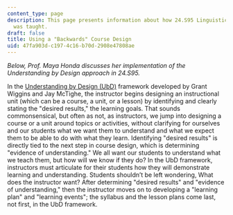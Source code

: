 ```yaml
---
content_type: page
description: This page presents information about how 24.S95 Linguistics in K-12 Education
  was taught.
draft: false
title: Using a "Backwards" Course Design
uid: 47fa903d-c197-4c16-b70d-2908e47808ae
---
```

*Below, Prof. Maya Honda discusses her implementation of the Understanding by Design approach in 24.S95.*

In the [Understanding by Design (UbD)](https://cft.vanderbilt.edu/guides-sub-pages/understanding-by-design/) framework developed by Grant Wiggins and Jay McTighe, the instructor begins designing an instructional unit (which can be a course, a unit, or a lesson) by identifying and clearly stating the "desired results," the learning goals. That sounds commonsensical, but often as not, as instructors, we jump into designing a course or a unit around topics or activities, without clarifying for ourselves and our students what we want them to understand and what we expect them to be able to do with what they learn. Identifying "desired results" is directly tied to the next step in course design, which is determining "evidence of understanding." We all want our students to understand what we teach them, but how will we know if they do? In the UbD framework, instructors must articulate for their students how they will demonstrate learning and understanding. Students shouldn’t be left wondering, What does the instructor want? After determining "desired results" and "evidence of understanding," then the instructor moves on to developing a "learning plan" and "learning events"; the syllabus and the lesson plans come last, not first, in the UbD framework.